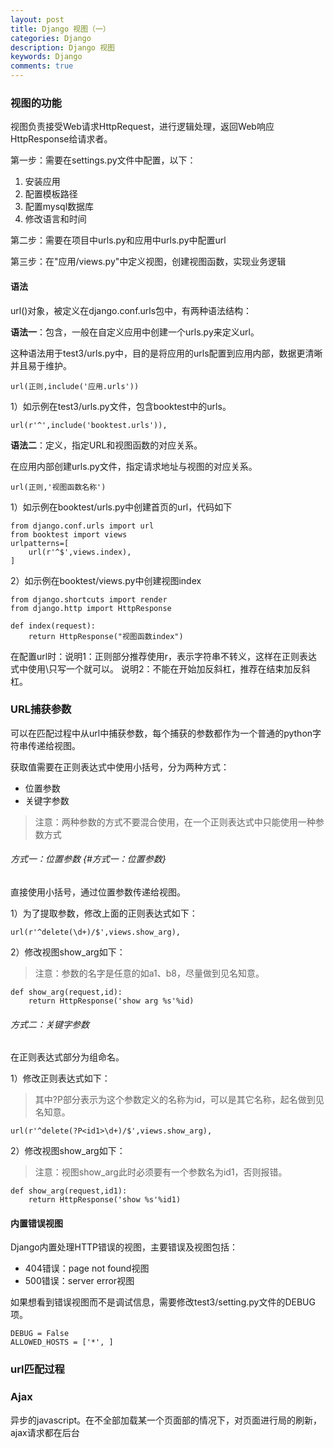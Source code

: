 ```yaml
---
layout: post
title: Django 视图（一）
categories: Django
description: Django 视图
keywords: Django
comments: true
---
```



### 视图的功能       

视图负责接受Web请求HttpRequest，进行逻辑处理，返回Web响应HttpResponse给请求者。      

第一步：需要在settings.py文件中配置，以下：     

1. 安装应用     
2. 配置模板路径       
3. 配置mysql数据库       
4. 修改语言和时间      

第二步：需要在项目中urls.py和应用中urls.py中配置url      

第三步：在"应用/views.py"中定义视图，创建视图函数，实现业务逻辑       

#### 语法     

url\(\)对象，被定义在django.conf.urls包中，有两种语法结构：       

**语法一**：包含，一般在自定义应用中创建一个urls.py来定义url。      

这种语法用于test3/urls.py中，目的是将应用的urls配置到应用内部，数据更清晰并且易于维护。        

```
url(正则,include('应用.urls'))
```

1）如示例在test3/urls.py文件，包含booktest中的urls。     

```
url(r'^',include('booktest.urls')),
```

**语法二**：定义，指定URL和视图函数的对应关系。     

在应用内部创建urls.py文件，指定请求地址与视图的对应关系。        

```
url(正则,'视图函数名称')
```

1）如示例在booktest/urls.py中创建首页的url，代码如下        

```
from django.conf.urls import url
from booktest import views
urlpatterns=[
    url(r'^$',views.index),
]
```

2）如示例在booktest/views.py中创建视图index       

```
from django.shortcuts import render
from django.http import HttpResponse

def index(request):
    return HttpResponse("视图函数index")
```

在配置url时：说明1：正则部分推荐使用r，表示字符串不转义，这样在正则表达式中使用\只写一个就可以。 说明2：不能在开始加反斜杠，推荐在结束加反斜杠。        

### URL捕获参数     

可以在匹配过程中从url中捕获参数，每个捕获的参数都作为一个普通的python字符串传递给视图。        

获取值需要在正则表达式中使用小括号，分为两种方式：       

* 位置参数      
* 关键字参数     

> 注意：两种参数的方式不要混合使用，在一个正则表达式中只能使用一种参数方式      

###### 方式一：位置参数 {#方式一：位置参数}     

直接使用小括号，通过位置参数传递给视图。        

1）为了提取参数，修改上面的正则表达式如下：      

```
url(r'^delete(\d+)/$',views.show_arg),
```

2）修改视图show\_arg如下：      

> 注意：参数的名字是任意的如a1、b8，尽量做到见名知意。      

```
def show_arg(request,id):
    return HttpResponse('show arg %s'%id)
```

###### 方式二：关键字参数        

在正则表达式部分为组命名。       

1）修改正则表达式如下：        

> 其中?P部分表示为这个参数定义的名称为id，可以是其它名称，起名做到见名知意。       

```
url(r'^delete(?P<id1>\d+)/$',views.show_arg),
```

2）修改视图show\_arg如下：      

> 注意：视图show\_arg此时必须要有一个参数名为id1，否则报错。       

```
def show_arg(request,id1):
    return HttpResponse('show %s'%id1)
```

#### 内置错误视图         

Django内置处理HTTP错误的视图，主要错误及视图包括：      

* 404错误：page not found视图        
* 500错误：server error视图      

如果想看到错误视图而不是调试信息，需要修改test3/setting.py文件的DEBUG项。     

```
DEBUG = False
ALLOWED_HOSTS = ['*', ]
```

### url匹配过程     



### Ajax        

异步的javascript。在不全部加载某一个页面部的情况下，对页面进行局的刷新，ajax请求都在后台     




